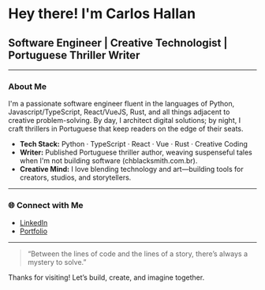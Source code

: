 # Hey there! I'm Carlos Hallan

## Software Engineer | Creative Technologist | Portuguese Thriller Writer

---

### About Me

I'm a passionate software engineer fluent in the languages of Python, Javascript/TypeScript, React/VueJS, Rust, and all things adjacent to creative problem-solving. By day, I architect digital solutions; by night, I craft thrillers in Portuguese that keep readers on the edge of their seats.

- **Tech Stack:** Python · TypeScript · React · Vue · Rust · Creative Coding
- **Writer:** Published Portuguese thriller author, weaving suspenseful tales when I'm not building software (chblacksmith.com.br).
- **Creative Mind:** I love blending technology and art—building tools for creators, studios, and storytellers.

---

### 🌐 Connect with Me

- [LinkedIn](https://www.linkedin.com/in/carlos-hallan/)
- [Portfolio](https://carloshallan.github.io/#/)

---

> “Between the lines of code and the lines of a story, there’s always a mystery to solve.”

Thanks for visiting! Let’s build, create, and imagine together.
